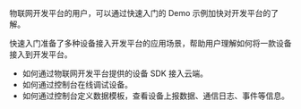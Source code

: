 

物联网开发平台的用户，可以通过快速入门的 Demo 示例加快对开发平台的了解。
 
快速入门准备了多种设备接入开发平台的应用场景，帮助用户理解如何将一款设备接入到开发平台。
- 如何通过物联网开发平台提供的设备 SDK 接入云端。
- 如何通过控制台在线调试设备。
- 如何通过控制台定义数据模板，查看设备上报数据、通信日志、事件等信息。




